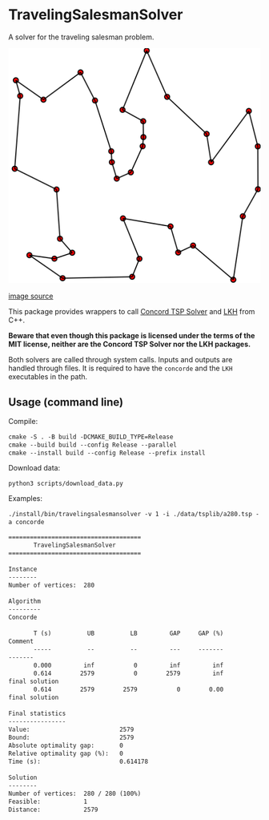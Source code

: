 # TravelingSalesmanSolver

A solver for the traveling salesman problem.

![travelingsalesman](img/travelingsalesman.png?raw=true)

[image source](https://commons.wikimedia.org/wiki/File:GLPK_solution_of_a_travelling_salesman_problem.svg)

This package provides wrappers to call [Concord TSP Solver](https://www.math.uwaterloo.ca/tsp/concorde.html) and [LKH](http://webhotel4.ruc.dk/~keld/research/LKH-3/) from C++.

**Beware that even though this package is licensed under the terms of the MIT license, neither are the Concord TSP Solver nor the LKH packages.**

Both solvers are called through system calls. Inputs and outputs are handled through files. It is required to have the `concorde` and the `LKH` executables in the path.

## Usage (command line)

Compile:
```shell
cmake -S . -B build -DCMAKE_BUILD_TYPE=Release
cmake --build build --config Release --parallel
cmake --install build --config Release --prefix install
```

Download data:
```shell
python3 scripts/download_data.py
```

Examples:

```shell
./install/bin/travelingsalesmansolver -v 1 -i ./data/tsplib/a280.tsp -a concorde
```
```
=====================================
       TravelingSalesmanSolver       
=====================================

Instance
--------
Number of vertices:  280

Algorithm
---------
Concorde

       T (s)          UB          LB         GAP     GAP (%)                 Comment
       -----          --          --         ---     -------                 -------
       0.000         inf           0         inf         inf                        
       0.614        2579           0        2579         inf          final solution
       0.614        2579        2579           0        0.00          final solution

Final statistics
----------------
Value:                         2579
Bound:                         2579
Absolute optimality gap:       0
Relative optimality gap (%):   0
Time (s):                      0.614178

Solution
--------
Number of vertices:  280 / 280 (100%)
Feasible:            1
Distance:            2579
```
